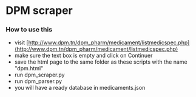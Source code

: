 # DPM scraper

### How to use this

- visit [http://www.dpm.tn/dpm_pharm/medicament/listmedicspec.php](http://www.dpm.tn/dpm_pharm/medicament/listmedicspec.php)
- make sure the text box is empty and click on Continuer
- save the html page to the same folder as these scripts with the name "dpm.html"
- run dpm_scraper.py
- run dpm_parser.py
- you will have a ready database in medicaments.json
